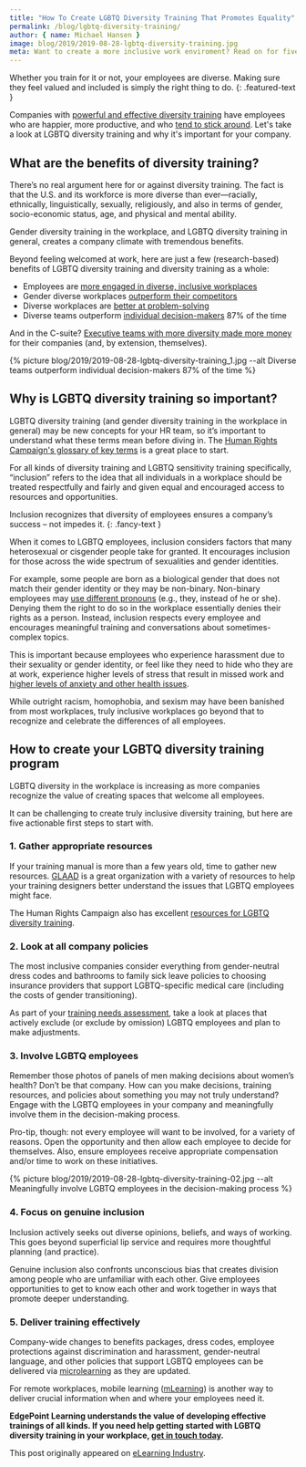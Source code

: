 ```yaml
---
title: "How To Create LGBTQ Diversity Training That Promotes Equality"
permalink: /blog/lgbtq-diversity-training/
author: { name: Michael Hansen }
image: blog/2019/2019-08-28-lgbtq-diversity-training.jpg
meta: Want to create a more inclusive work enviroment? Read on for five actionable steps to start with when creating your LGBTQ diversity training initiatives.
---
```


Whether you train for it or not, your employees are diverse. Making sure they feel valued and included is simply the right thing to do.
{: .featured-text }

Companies with [powerful and effective diversity training](/blog/types-of-diversity-training/) have employees who are happier, more productive, and who [tend to stick around](https://www.kaporcenter.org/wp-content/uploads/2017/08/TechLeavers2017.pdf). Let's take a look at LGBTQ diversity training and why it's important for your company.

## What are the benefits of diversity training? 

There’s no real argument here for or against diversity training. The fact is that the U.S. and its workforce is more diverse than ever—racially, ethnically, linguistically, sexually, religiously, and also in terms of gender, socio-economic status, age, and physical and mental ability. 

Gender diversity training in the workplace, and LGBTQ diversity training in general, creates a company climate with tremendous benefits. 

Beyond feeling welcomed at work, here are just a few (research-based) benefits of LGBTQ diversity training and diversity training as a whole:

* Employees are [more engaged in diverse, inclusive workplaces](https://www2.deloitte.com/content/dam/Deloitte/au/Documents/human-capital/deloitte-au-hc-diversity-inclusion-soup-0513.pdf)
* Gender diverse workplaces [outperform their competitors](https://www.mckinsey.com/business-functions/organization/our-insights/why-diversity-matters)
* Diverse workplaces are [better at problem-solving](https://hbr.org/2017/03/teams-solve-problems-faster-when-theyre-more-cognitively-diverse)
* Diverse teams outperform [individual decision-makers](https://www.peoplemanagement.co.uk/experts/research/diversity-drives-better-decisions) 87% of the time 

And in the C-suite? [Executive teams with more diversity made more money](https://www.mckinsey.com/business-functions/organization/our-insights/is-there-a-payoff-from-top-team-diversity) for their companies (and, by extension, themselves).  

{% picture blog/2019/2019-08-28-lgbtq-diversity-training_1.jpg --alt Diverse teams outperform individual decision-makers 87% of the time %}

## Why is LGBTQ diversity training so important? 

LGBTQ diversity training (and gender diversity training in the workplace in general) may be new concepts for your HR team, so it’s important to understand what these terms mean before diving in. The [Human Rights Campaign's glossary of key terms](https://www.hrc.org/resources/glossary-of-terms) is a great place to start. 

For all kinds of diversity training and LGBTQ sensitivity training specifically, “inclusion” refers to the idea that all individuals in a workplace should be treated respectfully and fairly and given equal and encouraged access to resources and opportunities. 

Inclusion recognizes that diversity of employees ensures a company’s success – not impedes it.
{: .fancy-text }

When it comes to LGBTQ employees, inclusion considers factors that many heterosexual or cisgender people take for granted. It encourages inclusion for those across the wide spectrum of sexualities and gender identities. 

For example, some people are born as a biological gender that does not match their gender identity or they may be non-binary. Non-binary employees may [use different pronouns](https://www.theguardian.com/commentisfree/2018/jun/04/gender-neutral-pronouns-they-he-she-why-deny) (e.g., they, instead of he or she). Denying them the right to do so in the workplace essentially denies their rights as a person. Instead, inclusion respects every employee and encourages meaningful training and conversations about sometimes-complex topics.

This is important because employees who experience harassment due to their sexuality or gender identity, or feel like they need to hide who they are at work, experience higher levels of stress that result in missed work and [higher levels of anxiety and other health issues](http://williamsinstitute.law.ucla.edu/wp-content/uploads/Business-Impact-LGBT-Policies-Full-Report-May-2013.pdf). 

While outright racism, homophobia, and sexism may have been banished from most workplaces, truly inclusive workplaces go beyond that to recognize and celebrate the differences of all employees. 

## How to create your LGBTQ diversity training program 

LGBTQ diversity in the workplace is increasing as more companies recognize the value of creating spaces that welcome all employees.

It can be challenging to create truly inclusive diversity training, but here are five actionable first steps to start with. 

### 1. Gather appropriate resources

If your training manual is more than a few years old, time to gather new resources. [GLAAD](https://www.glaad.org/resources) is a great organization with a variety of resources to help your training designers better understand the issues that LGBTQ employees might face. 

The Human Rights Campaign also has excellent [resources for LGBTQ diversity training](https://www.hrc.org/resources/diversity-training-on-sexual-orientation-and-gender-identity-issues).

### 2. Look at all company policies

The most inclusive companies consider everything from gender-neutral dress codes and bathrooms to family sick leave policies to choosing insurance providers that support LGBTQ-specific medical care (including the costs of gender transitioning). 

As part of your [training needs assessment](/blog/training-needs-analysis/), take a look at places that actively exclude (or exclude by omission) LGBTQ employees and plan to make adjustments. 

### 3. Involve LGBTQ employees

Remember those photos of panels of men making decisions about women’s health? Don’t be that company. How can you make decisions, training resources, and policies about something you may not truly understand? Engage with the LGBTQ employees in your company and meaningfully involve them in the decision-making process.

Pro-tip, though: not every employee will want to be involved, for a variety of reasons. Open the opportunity and then allow each employee to decide for themselves. Also, ensure employees receive appropriate compensation and/or time to work on these initiatives. 

{% picture blog/2019/2019-08-28-lgbtq-diversity-training-02.jpg --alt Meaningfully involve LGBTQ employees in the decision-making process %}

### 4. Focus on genuine inclusion

Inclusion actively seeks out diverse opinions, beliefs, and ways of working. This goes beyond superficial lip service and requires more thoughtful planning (and practice). 

Genuine inclusion also confronts unconscious bias that creates division among people who are unfamiliar with each other. Give employees opportunities to get to know each other and work together in ways that promote deeper understanding.

### 5. Deliver training effectively

Company-wide changes to benefits packages, dress codes, employee protections against discrimination and harassment, gender-neutral language, and other policies that support LGBTQ employees can be delivered via [microlearning](/blog/microlearning/) as they are updated. 

For remote workplaces, mobile learning ([mLearning](/blog/what-is-mlearning/)) is another way to deliver crucial information when and where your employees need it.

<strong>EdgePoint Learning understands the value of developing effective trainings of all kinds. If you need help getting started with LGBTQ diversity training in your workplace, [get in touch today](/contact/).</strong>

This post originally appeared on [eLearning Industry](https://elearningindustry.com/lgbtq-diversity-training-promotes-inclusion-equality-workplace).
